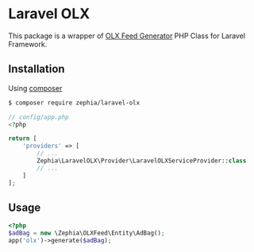 # Laravel OLX

This package is a wrapper of [OLX Feed Generator](http://github.com/zephia/olx)
PHP Class for Laravel Framework.

## Installation

Using [composer](http://getcomposer.org)

```bash
$ composer require zephia/laravel-olx
```

```php
// config/app.php
<?php

return [
    'providers' => [
        // ...
        Zephia\LaravelOLX\Provider\LaravelOLXServiceProvider::class
        // ...
    ]
];
```

## Usage

```php
<?php
$adBag = new \Zephia\OLXFeed\Entity\AdBag();
app('olx')->generate($adBag);
```